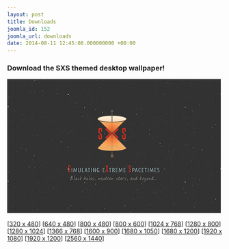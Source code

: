 ```yaml
---
layout: post
title: Downloads
joomla_id: 152
joomla_url: downloads
date: 2014-08-11 12:45:08.000000000 +00:00
---
```

<h3>Download the SXS themed desktop wallpaper!</h3>
<p><img alt="sxs wallpaper" src="images/wallpapers/sxs_wallpaper.jpg" /></p>
<p>[<a href="images/wallpapers/sxs_320x480.jpg">320 x 480</a>] [<a href="images/wallpapers/sxs_640x480.jpg">640 x 480</a>] [<a href="images/wallpapers/sxs_800x480.jpg">800 x 480</a>] [<a href="images/wallpapers/sxs_800x600.jpg">800 x 600</a>] [<a href="images/wallpapers/sxs_1024x768.jpg">1024 x 768</a>] [<a href="images/wallpapers/sxs_1280x800.jpg">1280 x 800</a>] [<a href="images/wallpapers/sxs_1280x1024.jpg">1280 x 1024</a>] [<a href="images/wallpapers/sxs_1366x768.jpg">1366 x 768</a>] [<a href="images/wallpapers/sxs_1600x900.jpg">1600 x 900</a>] [<a href="images/wallpapers/sxs_1680x1050.jpg">1680 x 1050</a>] [<a href="images/wallpapers/sxs_1680x1200.jpg">1680 x 1200</a>] [<a href="images/wallpapers/sxs_1920x1080.jpg">1920 x 1080</a>] [<a href="images/wallpapers/sxs_1920x1200.jpg">1920 x 1200</a>] [<a href="images/wallpapers/sxs_2560x1440.jpg">2560 x 1440</a>]</p>
